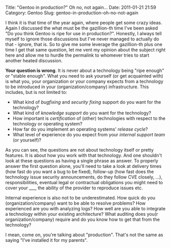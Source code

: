 Title: "Gentoo in production?" Oh no, not again...
Date: 2011-01-21 21:59
Category: Gentoo
Slug: gentoo-in-production-oh-no-not-again

I think it is that time of the year again, where people get some crazy
ideas. Again I discussed the what must be the gazillion-th time I've
been asked "Do you think Gentoo is ripe for use in production?".
Honestly, I always tell myself to ignore those discussions but I've
never managed to actually do that - ignore, that is. So to give me some
leverage the gazillion-th plus one time I get that same question, let me
vent my opinion about the subject right here and allow me to hurdle the
permalink to whomever tries to start another heated discussion.

**Your question is wrong**. It is never about a technology being "ripe
enough" or "stable enough". What you need to ask yourself (or get
acquainted with) is what you, your organization or your company expects
from a technology to be introduced in your (organization/company)
infrastructure. This includes, but is not limited to:

-   What kind of *bugfixing* and *security fixing* support do you want
    for the technology?
-   What kind of *knowledge support* do you want for the technology?
-   How important is *certification* of (other) technologies with
    respect to the technology or operating system?
-   How far do you implement an operating systems' *release cycle*?
-   What level of experience do you expect from your *internal support
    team* (or yourself)?

As you can see, the questions are not about technology itself or pretty
features. It is about how you work with that technology. And one
shouldn't look at these questions as having a single phrase as answer.
To properly answer the first question alone, you'll need to take a look
at delivery times (how fast do you want a bug to be fixed), follow-up
(how fast does the technology issue security announcements, do they
follow CVE closely, ...), responsibilities, eventual legal or
contractual obligations you might need to cover your \_\_\_, the ability
of the provider to reproduce issues etc.

Internal experience is also not to be underestimated. How quick do you
(organization/company) want to be able to resolve problems? How
experienced are you with analyzing logs? How well are you able to
integrate a technology within your existing architecture? What auditing
does you(r organization/company) require and do you know how to get that
from the technology?

I mean, come on, you're talking about "production". That's not the same
as saying "I've installed it for my parents".
